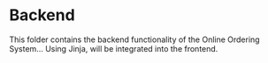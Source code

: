 # Backend
This folder contains the backend functionality of the Online Ordering System...
Using Jinja, will be integrated into the frontend.
